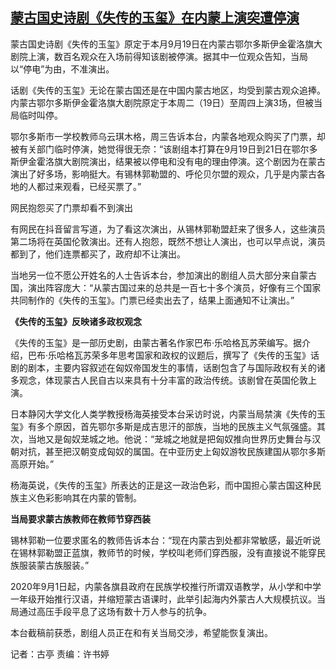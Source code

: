 <!--1695201540000-->
[蒙古国史诗剧《失传的玉玺》在内蒙上演突遭停演](https://www.rfa.org/mandarin/yataibaodao/shaoshuminzu/gt2-09202023045045.html)
------

<p>蒙古国史诗剧《失传的玉玺》原定于本月9月19日在内蒙古鄂尔多斯伊金霍洛旗大剧院上演，数百名观众在入场前得知该剧被停演。据其中一位观众告知，当局以“停电”为由，不准演出。</p><p>话剧《失传的玉玺》无论在蒙古国还是在中国内蒙古地区，均受到蒙古观众追捧。内蒙古鄂尔多斯伊金霍洛旗大剧院原定于本周二（19日）至周四上演3场，但被当局临时叫停。</p><p>鄂尔多斯市一学校教师乌云琪木格，周三告诉本台，内蒙各地观众购买了门票，却被有关部门临时停演，她觉得很无奈：“该剧组本打算在9月19日到21日在鄂尔多斯伊金霍洛旗大剧院演出，结果被以停电和没有电的理由停演。这个剧因为在蒙古演出了好多场，影响挺大。有锡林郭勒盟的、呼伦贝尔盟的观众，几乎是内蒙古各地的人都过来观看，已经买票了。”</p><p>网民抱怨买了门票却看不到演出</p><p>有网民在抖音留言写道，为了看这次演出，从锡林郭勒盟赶来了很多人，这些演员第二场将在英国伦敦演出。还有人抱怨，既然不想让人演出，也可以早点说，演员都到了，他们连票都买了，政府却不让演出。</p><p>当地另一位不愿公开姓名的人士告诉本台，参加演出的剧组人员大部分来自蒙古国，演出阵容庞大：“从蒙古国过来的总共是一百七十多个演员，好像有三个国家共同制作的《失传的玉玺》。门票已经卖出去了，结果上面通知不让演出。”</p><p><strong>《失传的玉玺》反映诸多政权观念</strong></p><p>《失传的玉玺》是一部历史剧，由蒙古著名作家巴布·乐哈格瓦苏荣编写。据介绍，巴布·乐哈格瓦苏荣多年思考国家和政权的议题后，撰写了《失传的玉玺》话剧的剧本，主要内容叙述在匈奴帝国发生的事情，话剧包含了与国际政权有关的诸多观念，体现蒙古人民自古以来具有十分丰富的政治传统。该剧曾在英国伦敦上演。</p><p>日本静冈大学文化人类学教授杨海英接受本台采访时说，内蒙当局禁演《失传的玉玺》有多个原因，首先鄂尔多斯是成吉思汗的部族，当地的民族主义气氛强盛。其次，当地又是匈奴茏城之地。他说：“茏城之地就是把匈奴推向世界历史舞台与汉朝对抗，甚至把汉朝变成匈奴的属国。在中亚历史上匈奴游牧民族建国从鄂尔多斯高原开始。”</p><p>杨海英说，《失传的玉玺》所表达的正是这一政治色彩，而中国担心蒙古国这种民族主义色彩影响其在内蒙的管制。</p><p><strong>当局要求蒙古族教师在教师节穿西装</strong></p><p>锡林郭勒一位要求匿名的教师告诉本台：“现在内蒙古到处都非常敏感，最近听说在锡林郭勒盟正蓝旗，教师节的时候，学校叫老师们穿西服，没有直接说不能穿民族服装蒙古族服装。”</p><p>2020年9月1日起，内蒙各旗县政府在民族学校推行所谓双语教学，从小学和中学一年级开始推行汉语，并缩短蒙古语课时，此举引起海内外蒙古人大规模抗议。当局通过高压手段平息了这场有数十万人参与的抗争。</p><p>本台截稿前获悉，剧组人员正在和有关当局交涉，希望能恢复演出。</p><p>记者：古亭 责编：许书婷</p>
